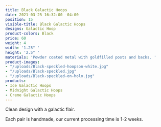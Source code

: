 ```yaml
---
title: Black Galactic Hoops
date: 2021-03-25 16:32:00 -04:00
position: 15
visible-title: Black Galactic Hoops
designs: Galactic Hoop
product-colors: Black
price: 60
weight: 4
width: '1.25" '
height: '2.5" '
materials: 'Powder coated metal with goldfilled posts and backs. '
product-images:
- "/uploads/Black-speckled-hoopson-white.jpg"
- "/uploads/Black-speckled.jpg"
- "/uploads/Black-speckled-on-holo.jpg"
products:
- Ice Galactic Hoops
- Midnight Galactic Hoops
- Creme Galactic Hoops
---
```


Clean design with a galactic flair.
 
Each pair is handmade, our current processing time is 1-2 weeks. 